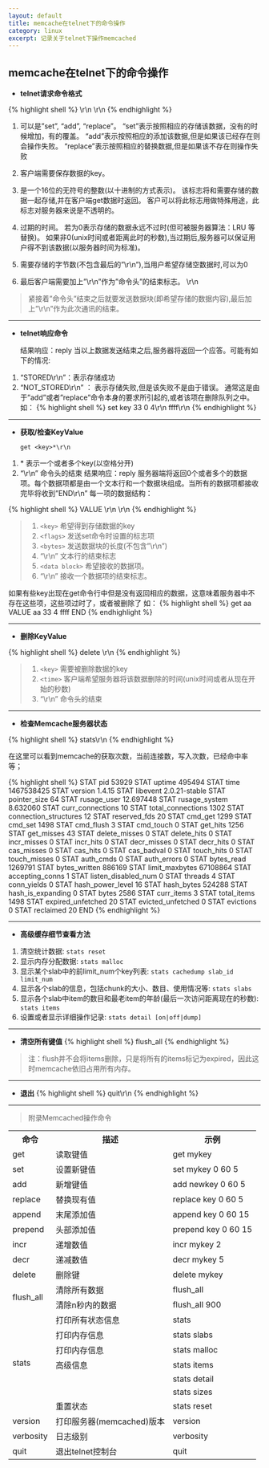 ```yaml
---
layout: default
title: memcache在telnet下的命令操作
category: linux
excerpt: 记录关于telnet下操作memcached
---
```


## memcache在telnet下的命令操作

* **telnet请求命令格式**

{% highlight shell %}
<command name> <key> <flags> <exptime> <bytes>\r\n <data block>\r\n
{% endhighlight %}

1. <command name> 可以是”set”, “add”, “replace”。
    “set”表示按照相应的<key>存储该数据，没有的时候增加，有的覆盖。
    “add”表示按照相应的<key>添加该数据,但是如果该<key>已经存在则会操作失败。
    “replace”表示按照相应的<key>替换数据,但是如果该<key>不存在则操作失败

2. <key> 客户端需要保存数据的key。

3. <flags> 是一个16位的无符号的整数(以十进制的方式表示)。
    该标志将和需要存储的数据一起存储,并在客户端get数据时返回。
    客户可以将此标志用做特殊用途，此标志对服务器来说是不透明的。

4. <exptime> 过期的时间。
    若为0表示存储的数据永远不过时(但可被服务器算法：LRU 等替换)。
    如果非0(unix时间或者距离此时的秒数),当过期后,服务器可以保证用户得不到该数据(以服务器时间为标准)。

5. <bytes> 需要存储的字节数(不包含最后的”\r\n”),当用户希望存储空数据时,<bytes>可以为0

6. 最后客户端需要加上”\r\n”作为”命令头”的结束标志。
    <data block>\r\n

> 紧接着”命令头”结束之后就要发送数据块(即希望存储的数据内容),最后加上”\r\n”作为此次通讯的结束。

***

* **telnet响应命令**

  结果响应：reply
  当以上数据发送结束之后,服务器将返回一个应答。可能有如下的情况:

1. “STORED\r\n”：表示存储成功
2. “NOT_STORED\r\n” ： 表示存储失败,但是该失败不是由于错误。
   通常这是由于”add”或者”replace”命令本身的要求所引起的,或者该项在删除队列之中。
如： 
{% highlight shell %}
set key 33 0 4\r\n
ffff\r\n 
{% endhighlight %}

***

* **获取/检查KeyValue**

  `get <key>*\r\n`

1. <key>* 表示一个或者多个key(以空格分开)
2. “\r\n” 命令头的结束
结果响应：reply
服务器端将返回0个或者多个的数据项。每个数据项都是由一个文本行和一个数据块组成。当所有的数据项都接收完毕将收到”END\r\n”
每一项的数据结构：

{% highlight shell %}
VALUE <key> <flags> <bytes>\r\n
<data block>\r\n
{% endhighlight %}

> 1. `<key>` 希望得到存储数据的key
> 2. `<flags>` 发送set命令时设置的标志项
> 3. `<bytes>` 发送数据块的长度(不包含”\r\n”)
> 4. “\r\n” 文本行的结束标志
> 5. `<data block>` 希望接收的数据项。
> 6. “\r\n” 接收一个数据项的结束标志。

如果有些key出现在get命令行中但是没有返回相应的数据，这意味着服务器中不存在这些项，这些项过时了，或者被删除了
如：
{% highlight shell %}
get aa
VALUE aa 33 4
ffff
END
{% endhighlight %}

***

* **删除KeyValue**

{% highlight shell %}
delete <key> <time>\r\n
{% endhighlight %}

> 1. `<key>` 需要被删除数据的key
> 2. `<time>` 客户端希望服务器将该数据删除的时间(unix时间或者从现在开始的秒数)
> 3. “\r\n” 命令头的结束

***

* **检查Memcache服务器状态**

{% highlight shell %}
stats\r\n
{% endhighlight %}

在这里可以看到memcache的获取次数，当前连接数，写入次数，已经命中率等；

{% highlight shell %}
STAT pid 53929
STAT uptime 495494
STAT time 1467538425
STAT version 1.4.15
STAT libevent 2.0.21-stable
STAT pointer_size 64
STAT rusage_user 12.697448
STAT rusage_system 8.632060
STAT curr_connections 10
STAT total_connections 1302
STAT connection_structures 12
STAT reserved_fds 20
STAT cmd_get 1299
STAT cmd_set 1498
STAT cmd_flush 3
STAT cmd_touch 0
STAT get_hits 1256
STAT get_misses 43
STAT delete_misses 0
STAT delete_hits 0
STAT incr_misses 0
STAT incr_hits 0
STAT decr_misses 0
STAT decr_hits 0
STAT cas_misses 0
STAT cas_hits 0
STAT cas_badval 0
STAT touch_hits 0
STAT touch_misses 0
STAT auth_cmds 0
STAT auth_errors 0
STAT bytes_read 1269791
STAT bytes_written 886169
STAT limit_maxbytes 67108864
STAT accepting_conns 1
STAT listen_disabled_num 0
STAT threads 4
STAT conn_yields 0
STAT hash_power_level 16
STAT hash_bytes 524288
STAT hash_is_expanding 0
STAT bytes 2586
STAT curr_items 3
STAT total_items 1498
STAT expired_unfetched 20
STAT evicted_unfetched 0
STAT evictions 0
STAT reclaimed 20
END
{% endhighlight %}

***

* **高级缓存细节查看方法**

1. 清空统计数据: `stats reset`
2. 显示内存分配数据: `stats malloc`
3. 显示某个slab中的前limit_num个key列表: `stats cachedump slab_id limit_num`
4. 显示各个slab的信息，包括chunk的大小、数目、使用情况等: `stats slabs`
5. 显示各个slab中item的数目和最老item的年龄(最后一次访问距离现在的秒数): `stats items`
6. 设置或者显示详细操作记录: `stats detail [on|off|dump]`

***

* **清空所有键值**
{% highlight shell %}
flush_all
{% endhighlight %}
>注：flush并不会将items删除，只是将所有的items标记为expired，因此这时memcache依旧占用所有内存。

*** 

* **退出**
{% highlight shell %}
quit\r\n
{% endhighlight %}

***

> 附录Memcached操作命令
<table class="table table-striped table-bordered"><tbody>
<tr><th>命令</th>
<th>描述</th>
<th>示例</th>
</tr>
<tr><td>get</td>
<td>读取键值</td>
<td>get mykey</td>
</tr>
<tr><td>set</td>
<td>设置新键值</td>
<td>set mykey 0 60 5</td>
</tr>
<tr><td>add</td>
<td>新增键值</td>
<td>add newkey 0 60 5</td>
</tr>
<tr><td>replace</td>
<td>替换现有值</td>
<td>replace key 0 60 5</td>
</tr>
<tr><td>append</td>
<td>末尾添加值</td>
<td>append key 0 60 15</td>
</tr>
<tr><td>prepend</td>
<td>头部添加值</td>
<td>prepend key 0 60 15</td>
</tr>
<tr><td>incr</td>
<td>递增数值</td>
<td>incr mykey 2</td>
</tr>
<tr><td>decr</td>
<td>递减数值</td>
<td>decr mykey 5</td>
</tr>
<tr><td>delete</td>
<td>删除键</td>
<td>delete mykey</td>
</tr>
<tr><td rowspan="2">flush_all</td>
<td>清除所有数据</td>
<td>flush_all</td>
</tr>
<tr><td>清除n秒内的数据</td>
<td>flush_all 900</td>
</tr>
<tr><td rowspan="7">stats</td>
<td>打印所有状态信息</td>
<td>stats</td>
</tr>
<tr><td>打印内存信息</td>
<td>stats slabs</td>
</tr>
<tr><td>打印内存信息</td>
<td>stats malloc</td>
</tr>
<tr><td>高级信息</td>
<td>stats items</td>
</tr>
<tr><td></td>
<td>stats detail</td>
</tr>
<tr><td></td>
<td>stats sizes</td>
</tr>
<tr><td>重置状态</td>
<td>stats reset</td>
</tr>
<tr><td>version</td>
<td>打印服务器(memcached)版本</td>
<td>version</td>
</tr>
<tr><td>verbosity</td>
<td>日志级别</td>
<td>verbosity</td>
</tr>
<tr><td>quit</td>
<td>退出telnet控制台</td>
<td>quit</td>
</tr>
</tbody>
</table>

